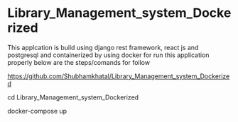 # Library_Management_system_Dockerized

This applcation is build using django rest framework, react js and postgresql and containerized by using docker
for run this application properly below are the steps/comands for follow
 
 
 https://github.com/Shubhamkhatal/Library_Management_system_Dockerized
 
 cd Library_Management_system_Dockerized
 
 docker-compose up
